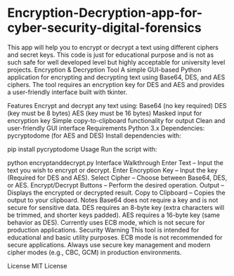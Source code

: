 # Encryption-Decryption-app-for-cyber-security-digital-forensics
This app will help you to encrypt or decrypt a text using different ciphers and secret keys. This code is just for educational purpose and is not as such safe for well developed level but highly acceptable for university level projects.
Encryption & Decryption Tool
A simple GUI-based Python application for encrypting and decrypting text using Base64, DES, and AES ciphers. The tool requires an encryption key for DES and AES and provides a user-friendly interface built with tkinter.

Features
Encrypt and decrypt any text using:
Base64 (no key required)
DES (key must be 8 bytes)
AES (key must be 16 bytes)
Masked input for encryption key
Simple copy-to-clipboard functionality for output
Clean and user-friendly GUI interface
Requirements
Python 3.x
Dependencies:
pycryptodome (for AES and DES)
Install dependencies with:

pip install pycryptodome
Usage
Run the script with:

python encryptanddecrypt.py
Interface Walkthrough
Enter Text – Input the text you wish to encrypt or decrypt.
Enter Encryption Key – Input the key (Required for DES and AES).
Select Cipher – Choose between Base64, DES, or AES.
Encrypt/Decrypt Buttons – Perform the desired operation.
Output – Displays the encrypted or decrypted result.
Copy to Clipboard – Copies the output to your clipboard.
Notes
Base64 does not require a key and is not secure for sensitive data.
DES requires an 8-byte key (extra characters will be trimmed, and shorter keys padded).
AES requires a 16-byte key (same behavior as DES).
Currently uses ECB mode, which is not secure for production applications.
Security Warning
This tool is intended for educational and basic utility purposes. ECB mode is not recommended for secure applications. Always use secure key management and modern cipher modes (e.g., CBC, GCM) in production environments.

License
MIT License
